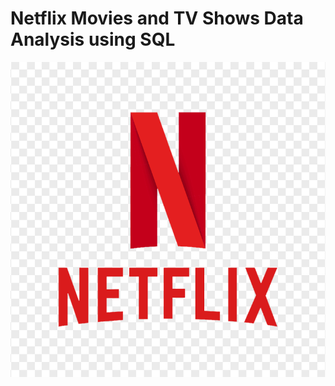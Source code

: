 # Netflix Movies and TV Shows Data Analysis using SQL

![](https://github.com/samridhikhanna/Netflix_sql_project/blob/main/netflix-vector-flat-logo-735811696261671nhzlvgcmyf.png)
